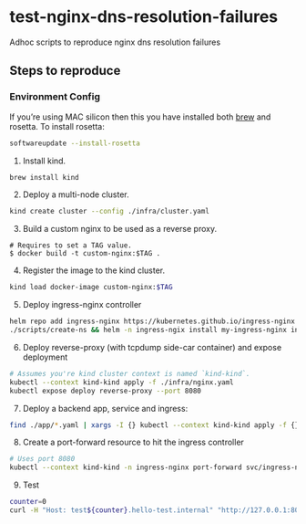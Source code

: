 # test-nginx-dns-resolution-failures
Adhoc scripts to reproduce nginx dns resolution failures  

## Steps to reproduce 

### Environment Config  
If you’re using MAC silicon then this you have installed both [brew](https://brew.sh/) and rosetta. To install rosetta:

```bash
softwareupdate --install-rosetta
```

1. Install kind.
```bash
brew install kind
```

2. Deploy a multi-node cluster.
```bash
kind create cluster --config ./infra/cluster.yaml
```

3. Build a custom nginx to be used as a reverse proxy.
```
# Requires to set a TAG value.
$ docker build -t custom-nginx:$TAG . 
```

4. Register the image to the kind cluster.
```bash
kind load docker-image custom-nginx:$TAG
```

5. Deploy ingress-nginx controller
```bash
helm repo add ingress-nginx https://kubernetes.github.io/ingress-nginx
./scripts/create-ns && helm -n ingress-ngix install my-ingress-nginx ingress-nginx/ingress-nginx --version 4.10.0
```

6. Deploy reverse-proxy (with tcpdump side-car container) and expose deployment
```bash
# Assumes you're kind cluster context is named `kind-kind`.
kubectl --context kind-kind apply -f ./infra/nginx.yaml
kubectl expose deploy reverse-proxy --port 8080
```

7. Deploy a backend app, service and ingress:
```bash
find ./app/*.yaml | xargs -I {} kubectl --context kind-kind apply -f {}  
```

8. Create a port-forward resource to hit the ingress controller
```bash
# Uses port 8080
kubectl --context kind-kind -n ingress-nginx port-forward svc/ingress-nginx-controller 8080:80
```

9. Test
```bash
counter=0
curl -H "Host: test${counter}.hello-test.internal" "http://127.0.0.1:8080"
```